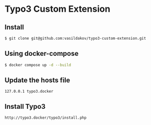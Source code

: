 # Typo3 Custom Extension

## Install

```bash
$ git clone git@github.com:vasildakov/typo3-custom-extension.git
```

## Using docker-compose

```bash
$ docker compose up -d --build
```

## Update the hosts file 
``` 
127.0.0.1 typo3.docker
```

## Install Typo3
``` 
http://typo3.docker/typo3/install.php
```